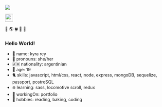 
<!--
**kyrarey/kyrarey** is a ✨ _special_ ✨ repository because its `README.md` (this file) appears on your GitHub profile.

### Hi there 👋

Here are some ideas to get you started:

- 🔭 I’m currently working on ...
- 🌱 I’m currently learning ...
- 👯 I’m looking to collaborate on ...
- 🤔 I’m looking for help with ...
- 💬 Ask me about ...
- 📫 How to reach me: ...
- 😄 Pronouns: ...
- ⚡ Fun fact: ...
-->

![](3oa.gif)

<a href="https://www.linkedin.com/in/kyrarey/">
    <img height="26" src="https://cdn2.iconfinder.com/data/icons/social-icon-3/512/social_style_3_in-306.png"/>
</a>


🌱  🌎  :four_leaf_clover:  🦜 🍐
### Hello World!

- :cherry_blossom: name: kyra rey
- :chestnut: pronouns: she/her
- 🇦🇷 nationality: argentinian
- :sunflower: age: 19
- :cat2: skills: javascript, html/css, react, node, express, mongoDB, sequelize, passport, postreSQL
- :snowflake: learning: sass, locomotive scroll, redux
- 🔭 workingOn: portfolio
- :ocean: hobbies: reading, baking, coding


